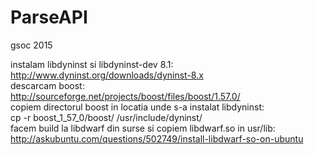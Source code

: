 # ParseAPI
gsoc 2015

instalam libdyninst si libdyninst-dev 8.1:  
http://www.dyninst.org/downloads/dyninst-8.x  
descarcam boost:  
http://sourceforge.net/projects/boost/files/boost/1.57.0/  
copiem directorul boost in locatia unde s-a instalat libdyninst:  
cp -r boost_1_57_0/boost/ /usr/include/dyninst/  
facem build la libdwarf din surse si copiem libdwarf.so in usr/lib:  
http://askubuntu.com/questions/502749/install-libdwarf-so-on-ubuntu
